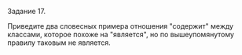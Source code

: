 Задание 17.

Приведите два словесных примера отношения "содержит" между классами, которое похоже на "является", но по вышеупомянутому правилу таковым не является.